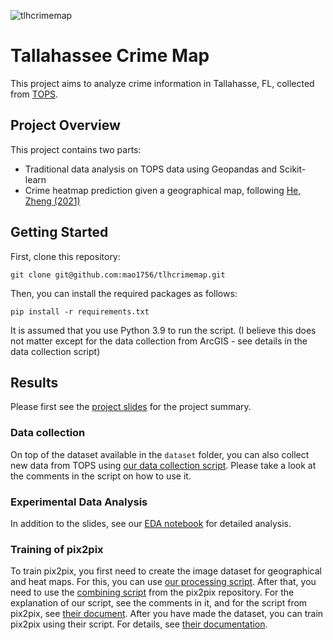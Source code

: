 ![tlhcrimemap](https://github.com/mao1756/tlhcrimemap/assets/56581117/ababd11a-5d18-418e-828c-507fa0574105)

# Tallahassee Crime Map

This project aims to analyze crime information in Tallahasse, FL, collected from [TOPS](https://www.talgov.com/gis/tops/).

## Project Overview

This project contains two parts:

- Traditional data analysis on TOPS data using Geopandas and Scikit-learn
- Crime heatmap prediction given a geographical map, following [He, Zheng (2021)](https://www.sciencedirect.com/science/article/abs/pii/S0952197621003080)

## Getting Started
First, clone this repository:

```
git clone git@github.com:mao1756/tlhcrimemap.git
```

Then, you can install the required packages as follows:

```
pip install -r requirements.txt
```

It is assumed that you use Python 3.9 to run the script. (I believe this does not matter except for the data collection from ArcGIS - see details in the data collection script)

## Results

Please first see the [project slides](https://github.com/mao1756/tlhcrimemap/blob/main/documents/slides-outline/slides-outline.pdf) for the project summary.

### Data collection

On top of the dataset available in the `dataset` folder, you can also collect new data from TOPS using [our data collection script](https://github.com/mao1756/tlhcrimemap/blob/main/codes/TOPSdatacollection.py). Please take a look at the comments in the script on how to use it.

### Experimental Data Analysis

In addition to the slides, see our [EDA notebook](https://github.com/mao1756/tlhcrimemap/blob/main/notebooks/exploratory_data_analysis.ipynb) for detailed analysis.

### Training of pix2pix
To train pix2pix, you first need to create the image dataset for geographical and heat maps. For this, you can use [our processing script](https://github.com/mao1756/tlhcrimemap/blob/main/codes/create_pix2pix_dataset.py). After that, you need to use the [combining script](https://github.com/mao1756/tlhcrimemap/blob/main/pytorch-CycleGAN-and-pix2pix/datasets/combine_A_and_B.py) from the pix2pix repository. For the explanation of our script, see the comments in it, and for the script from pix2pix, see [their document](https://github.com/mao1756/tlhcrimemap/blob/main/pytorch-CycleGAN-and-pix2pix/docs/datasets.md). After you have made the dataset, you can train pix2pix using their script. For details, see [their documentation](https://github.com/mao1756/tlhcrimemap/blob/main/pytorch-CycleGAN-and-pix2pix/README.md).
